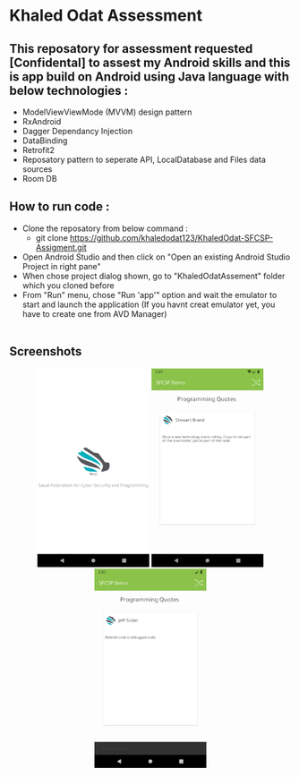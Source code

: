 # Khaled Odat Assessment<br/>

## This reposatory for assessment requested [Confidental] to assest my Android skills and this is app build on Android using Java language with below technologies :<br/>
  - ModelViewViewMode (MVVM) design pattern<br/>
  - RxAndroid<br/>
  - Dagger Dependancy Injection<br/>
  - DataBinding<br/>
  - Retrofit2<br/>
  - Reposatory pattern to seperate API, LocalDatabase and Files data sources<br/>
  - Room DB<br/>

## How to run code :
  - Clone the reposatory from below command :<br/>
	- git clone https://github.com/khaledodat123/KhaledOdat-SFCSP-Assigment.git<br/>
  - Open Android Studio and then click on "Open an existing Android Studio Project in right pane"<br/>
  - When chose project dialog shown, go to "KhaledOdatAssement" folder which you cloned before<br/>
  - From "Run" menu, chose "Run 'app'" option and wait the emulator to start and launch the application (If you havnt creat emulator yet, you have to create one from AVD Manager)<br/><br/>
  

## Screenshots<br/>

<p align="center">
<img src="https://github.com/khaledodat123/KhaledOdat-SFCSP-Assigment/blob/master/Screenshots/s1.png" width="200">
<img src="https://github.com/khaledodat123/KhaledOdat-SFCSP-Assigment/blob/master/Screenshots/s2.png" width="200">
<img src="https://github.com/khaledodat123/KhaledOdat-SFCSP-Assigment/blob/master/Screenshots/s3.png" width="200">
</p>
